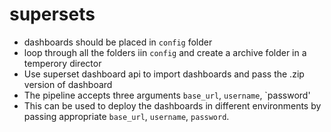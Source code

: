 # supersets

- dashboards should be placed in `config` folder
- loop through all the folders iin `config` and create a archive folder in a temperory director
- Use superset dashboard api to import dashboards and pass the .zip version of dashboard
- The pipeline accepts three arguments `base_url`, `username`, `password'
- This can be used to deploy the dashboards in different environments by passing appropriate `base_url`, `username`, `password`.
